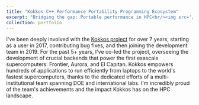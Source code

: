 ```yaml
---
title: "Kokkos C++ Performance Portability Programming Ecosystem"
excerpt: "Bridging the gap: Portable performance in HPC<br/><img src='/images/kokkos-logo.png' width=500>"
collection: portfolio
---
```


I've been deeply involved with the [Kokkos project](https://kokkos.org) for
over 7 years, starting as a user in 2017, contributing bug fixes, and then
joining the development team in 2019.  For the past 5+ years, I've co-led the
project, overseeing the development of crucial backends that power the first
exascale supercomputers: Frontier, Aurora, and El Capitan.  Kokkos empowers
hundreds of applications to run efficiently from laptops to the world's fastest
supercomputers, thanks to the dedicated efforts of a multi-institutional team
spanning DOE and international labs. I'm incredibly proud of the team's
achievements and the impact Kokkos has on the HPC landscape.
